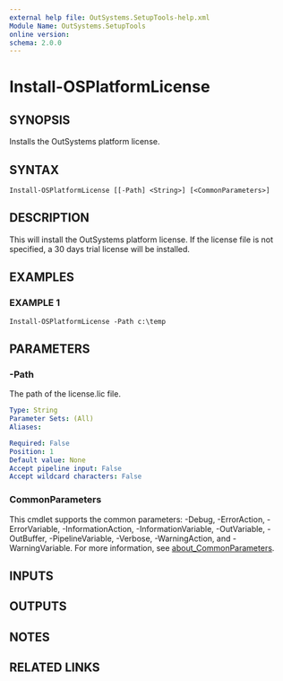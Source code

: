 ```yaml
---
external help file: OutSystems.SetupTools-help.xml
Module Name: OutSystems.SetupTools
online version:
schema: 2.0.0
---
```


# Install-OSPlatformLicense

## SYNOPSIS
Installs the OutSystems platform license.

## SYNTAX

```
Install-OSPlatformLicense [[-Path] <String>] [<CommonParameters>]
```

## DESCRIPTION
This will install the OutSystems platform license.
If the license file is not specified, a 30 days trial license will be installed.

## EXAMPLES

### EXAMPLE 1
```
Install-OSPlatformLicense -Path c:\temp
```

## PARAMETERS

### -Path
The path of the license.lic file.

```yaml
Type: String
Parameter Sets: (All)
Aliases:

Required: False
Position: 1
Default value: None
Accept pipeline input: False
Accept wildcard characters: False
```

### CommonParameters
This cmdlet supports the common parameters: -Debug, -ErrorAction, -ErrorVariable, -InformationAction, -InformationVariable, -OutVariable, -OutBuffer, -PipelineVariable, -Verbose, -WarningAction, and -WarningVariable. For more information, see [about_CommonParameters](http://go.microsoft.com/fwlink/?LinkID=113216).

## INPUTS

## OUTPUTS

## NOTES

## RELATED LINKS
